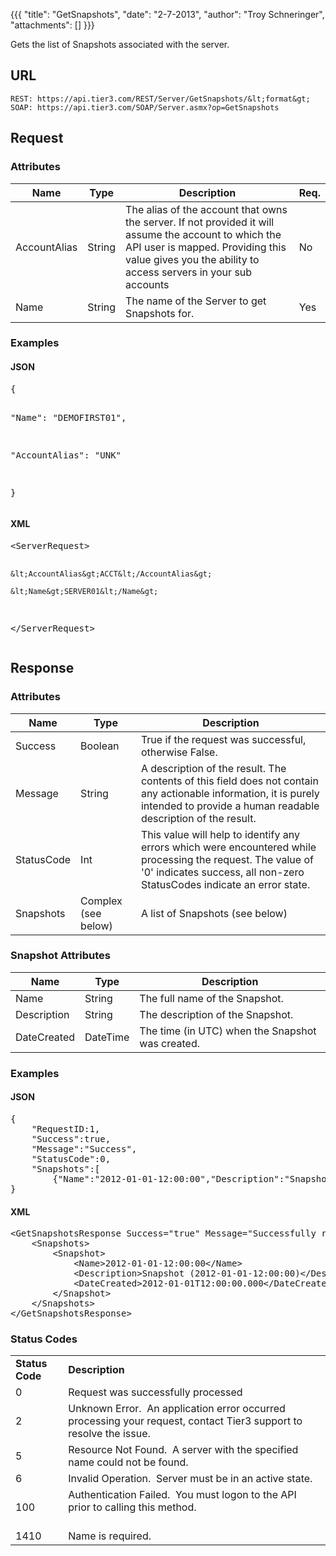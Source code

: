 {{{
  "title": "GetSnapshots",
  "date": "2-7-2013",
  "author": "Troy Schneringer",
  "attachments": []
}}}

Gets the list of Snapshots associated with the server.

## URL

    REST: https://api.tier3.com/REST/Server/GetSnapshots/&lt;format&gt;
    SOAP: https://api.tier3.com/SOAP/Server.asmx?op=GetSnapshots

## Request
### Attributes
<table>
    <thead>
    <tr>
      <th>Name</th>
      <th>Type</th>
      <th>Description</th>
      <th>Req.</th>
    </tr>
  </thead>
  <tbody>
    <tr>
      <td>AccountAlias</td>
      <td>String</td>
      <td>The alias of the account that owns the server. If not provided it will assume the account to which the API user is mapped. Providing this value gives you the ability to access servers in your sub accounts</td>
      <td>No</td>
    </tr>
    <tr>
      <td>Name</td>
      <td>String</td>
      <td>The name of the Server to get Snapshots for.</td>
      <td>Yes</td>
    </tr>
  </tbody>
</table>

### Examples
<h4>JSON</h4>
<pre>{

  "Name": "DEMOFIRST01",

  "AccountAlias": "UNK"

}</pre>

<h4>XML</h4>
<pre>&lt;ServerRequest&gt;

    &lt;AccountAlias&gt;ACCT&lt;/AccountAlias&gt;

    &lt;Name&gt;SERVER01&lt;/Name&gt;

&lt;/ServerRequest&gt;</pre>

## Response
### Attributes
<table>
  <thead>
  <tr>
    <th>Name</th>
    <th>Type</th>
    <th>Description</th>
  </tr>
</thead>
<tbody>
    <tr>
      <td>Success</td>
      <td>Boolean</td>
      <td>True if the request was successful, otherwise False.</td>
    </tr>
    <tr>
      <td>Message</td>
      <td>String</td>
      <td>A description of the result. The contents of this field does not contain any actionable information, it is purely intended to provide a human readable description of the result.</td>
    </tr>
    <tr>
      <td>StatusCode</td>
      <td>Int</td>
      <td>This value will help to identify any errors which were encountered while processing the request. The value of '0' indicates success, all non-zero StatusCodes indicate an error state.</td>
    </tr>
    <tr>
      <td>Snapshots</td>
      <td>Complex (see below)</td>
      <td>
        <p>A list of Snapshots (see below)</p>
      </td>
    </tr>
  </tbody>
</table>

### Snapshot Attributes
<table>
  <thead>
  <tr>
    <th>Name</th>
    <th>Type</th>
    <th>Description</th>
  </tr>
</thead>
<tbody>
    <tr>
      <td>Name</td>
      <td>String</td>
      <td>The full name of the Snapshot.</td>
    </tr>
    <tr>
      <td>Description</td>
      <td>String</td>
      <td>The description of the Snapshot.</td>
    </tr>
    <tr>
      <td>DateCreated</td>
      <td>DateTime</td>
      <td>The time (in UTC) when the Snapshot was created.</td>
    </tr>
  </tbody>
</table>

### Examples
<h4>JSON</h4>
<pre>{<br />    "RequestID:1,<br />    "Success":true,<br />    "Message":"Success",<br />    "StatusCode":0,<br />    "Snapshots":[<br />        {"Name":"2012-01-01-12:00:00","Description":"Snapshot (2012-01-01-12:00:00)","DateCreated":"\/Date(1330047404893)\/"}]<br />}</pre>

<h4>XML</h4>
<pre>&lt;GetSnapshotsResponse Success="true" Message="Successfully retrieved snapshots" StatusCode="0"&gt;<br />    &lt;Snapshots&gt;<br />        &lt;Snapshot&gt;<br />            &lt;Name&gt;2012-01-01-12:00:00&lt;/Name&gt;<br />            &lt;Description&gt;Snapshot (2012-01-01-12:00:00)&lt;/Description&gt;<br />            &lt;DateCreated&gt;2012-01-01T12:00:00.000&lt;/DateCreated&gt;<br />        &lt;/Snapshot&gt;<br />    &lt;/Snapshots&gt;<br />&lt;/GetSnapshotsResponse&gt;</pre>

### Status Codes
<table>
  <tbody>
    <tr>
      <td><strong>Status Code</strong>
      </td>
      <td><strong>Description</strong>
      </td>
    </tr>
    <tr>
      <td>0</td>
      <td>Request was successfully processed</td>
    </tr>
    <tr>
      <td>2</td>
      <td>Unknown Error. &nbsp;An application error occurred processing your request, contact Tier3 support to resolve the issue.</td>
    </tr>
    <tr>
      <td>5</td>
      <td>Resource Not Found. &nbsp;A server with the specified name could not be found.</td>
    </tr>
    <tr>
      <td>6</td>
      <td>Invalid Operation. &nbsp;Server must be in an active state.</td>
    </tr>
    <tr>
      <td>100</td>
      <td>Authentication Failed. &nbsp;You must logon to the API prior to calling this method.
        <br />
        <br />
      </td>
    </tr>
    <tr>
      <td>1410</td>
      <td>Name is required.</td>
    </tr>
  </tbody>
</table>